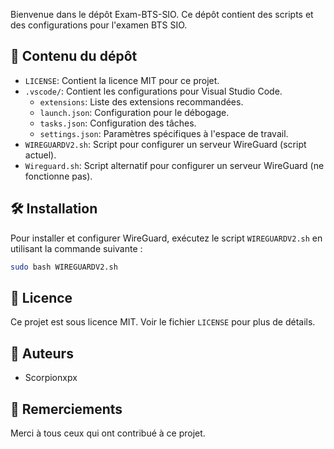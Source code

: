 Bienvenue dans le dépôt Exam-BTS-SIO. Ce dépôt contient des scripts et des configurations pour l'examen BTS SIO.

## 📂 Contenu du dépôt

- `LICENSE`: Contient la licence MIT pour ce projet.
- `.vscode/`: Contient les configurations pour Visual Studio Code.
    - `extensions`: Liste des extensions recommandées.
    - `launch.json`: Configuration pour le débogage.
    - `tasks.json`: Configuration des tâches.
    - `settings.json`: Paramètres spécifiques à l'espace de travail.
- `WIREGUARDV2.sh`: Script pour configurer un serveur WireGuard (script actuel).
- `Wireguard.sh`: Script alternatif pour configurer un serveur WireGuard (ne fonctionne pas).

## 🛠️ Installation

Pour installer et configurer WireGuard, exécutez le script `WIREGUARDV2.sh` en utilisant la commande suivante :

```sh
sudo bash WIREGUARDV2.sh
```

## 📜 Licence

Ce projet est sous licence MIT. Voir le fichier `LICENSE` pour plus de détails.

## 👥 Auteurs

- Scorpionxpx

## 🙏 Remerciements

Merci à tous ceux qui ont contribué à ce projet.

